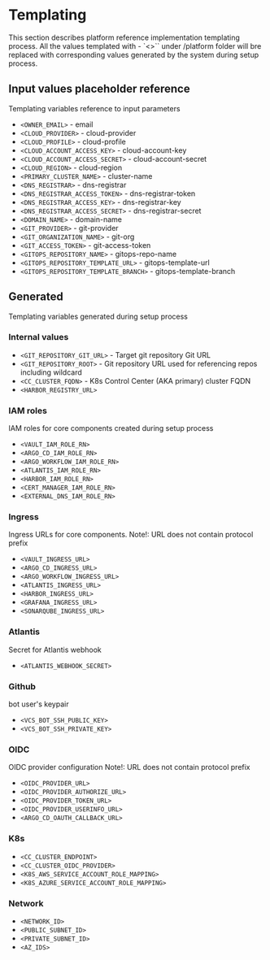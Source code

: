 # Templating

This section describes platform reference implementation templating process. All the values templated with - `<>`` under
/platform folder will bre replaced with corresponding values generated by the system during setup process.

## Input values placeholder reference

Templating variables reference to input parameters

- `<OWNER_EMAIL>` - email
- `<CLOUD_PROVIDER>` - cloud-provider
- `<CLOUD_PROFILE>` - cloud-profile
- `<CLOUD_ACCOUNT_ACCESS_KEY>` - cloud-account-key
- `<CLOUD_ACCOUNT_ACCESS_SECRET>` - cloud-account-secret
- `<CLOUD_REGION>` - cloud-region
- `<PRIMARY_CLUSTER_NAME>` - cluster-name
- `<DNS_REGISTRAR>` - dns-registrar
- `<DNS_REGISTRAR_ACCESS_TOKEN>` - dns-registrar-token
- `<DNS_REGISTRAR_ACCESS_KEY>` - dns-registrar-key
- `<DNS_REGISTRAR_ACCESS_SECRET>` - dns-registrar-secret
- `<DOMAIN_NAME>` - domain-name
- `<GIT_PROVIDER>` - git-provider
- `<GIT_ORGANIZATION_NAME>` - git-org
- `<GIT_ACCESS_TOKEN>` - git-access-token
- `<GITOPS_REPOSITORY_NAME>` - gitops-repo-name
- `<GITOPS_REPOSITORY_TEMPLATE_URL>` - gitops-template-url
- `<GITOPS_REPOSITORY_TEMPLATE_BRANCH>` - gitops-template-branch

## Generated

Templating variables generated during setup process

### Internal values

- `<GIT_REPOSITORY_GIT_URL>` - Target git repository Git URL
- `<GIT_REPOSITORY_ROOT>` - Git repository URL used for referencing repos including wildcard
- `<CC_CLUSTER_FQDN>` - K8s Control Center (AKA primary) cluster FQDN
- `<HARBOR_REGISTRY_URL>`

### IAM roles

IAM roles for core components created during setup process

- `<VAULT_IAM_ROLE_RN>`
- `<ARGO_CD_IAM_ROLE_RN>`
- `<ARGO_WORKFLOW_IAM_ROLE_RN>`
- `<ATLANTIS_IAM_ROLE_RN>`
- `<HARBOR_IAM_ROLE_RN>`
- `<CERT_MANAGER_IAM_ROLE_RN>`
- `<EXTERNAL_DNS_IAM_ROLE_RN>`

### Ingress

Ingress URLs for core components. Note!: URL does not contain protocol prefix

- `<VAULT_INGRESS_URL>`
- `<ARGO_CD_INGRESS_URL>`
- `<ARGO_WORKFLOW_INGRESS_URL>`
- `<ATLANTIS_INGRESS_URL>`
- `<HARBOR_INGRESS_URL>`
- `<GRAFANA_INGRESS_URL>`
- `<SONARQUBE_INGRESS_URL>`

### Atlantis
Secret for Atlantis webhook

- `<ATLANTIS_WEBHOOK_SECRET>`

### Github
bot user's keypair

- `<VCS_BOT_SSH_PUBLIC_KEY>`
- `<VCS_BOT_SSH_PRIVATE_KEY>`

### OIDC

OIDC provider configuration Note!: URL does not contain protocol prefix

- `<OIDC_PROVIDER_URL>`
- `<OIDC_PROVIDER_AUTHORIZE_URL>`
- `<OIDC_PROVIDER_TOKEN_URL>`
- `<OIDC_PROVIDER_USERINFO_URL>`
- `<ARGO_CD_OAUTH_CALLBACK_URL>`

### K8s

- `<CC_CLUSTER_ENDPOINT>`
- `<CC_CLUSTER_OIDC_PROVIDER>`
- `<K8S_AWS_SERVICE_ACCOUNT_ROLE_MAPPING>`
- `<K8S_AZURE_SERVICE_ACCOUNT_ROLE_MAPPING>`

### Network

- `<NETWORK_ID>`
- `<PUBLIC_SUBNET_ID>`
- `<PRIVATE_SUBNET_ID>`
- `<AZ_IDS>`
